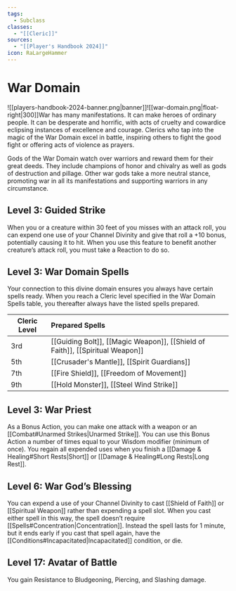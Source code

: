 ```yaml
---
tags:
  - Subclass
classes:
  - "[[Cleric]]"
sources:
  - "[[Player's Handbook 2024]]"
icon: RaLargeHammer
---
```


# War Domain

![[players-handbook-2024-banner.png|banner]]![[war-domain.png|float-right|300]]War has many manifestations. It can make heroes of ordinary people. It can be desperate and horrific, with acts of cruelty and cowardice eclipsing instances of excellence and courage. Clerics who tap into the magic of the War Domain excel in battle, inspiring others to fight the good fight or offering acts of violence as prayers.

Gods of the War Domain watch over warriors and reward them for their great deeds. They include champions of honor and chivalry as well as gods of destruction and pillage. Other war gods take a more neutral stance, promoting war in all its manifestations and supporting warriors in any circumstance.

## Level 3: Guided Strike

When you or a creature within 30 feet of you misses with an attack roll, you can expend one use of your Channel Divinity and give that roll a +10 bonus, potentially causing it to hit. When you use this feature to benefit another creature’s attack roll, you must take a Reaction to do so.

## Level 3: War Domain Spells

Your connection to this divine domain ensures you always have certain spells ready. When you reach a Cleric level specified in the War Domain Spells table, you thereafter always have the listed spells prepared.

| Cleric Level | Prepared Spells                                                                                                                                                                                                                                                                                          |
| ------------ |:-------------------------------------------------------------------------------------------------------------------------------------------------------------------------------------------------------------------------------------------------------------------------------------------------------- |
| 3rd            | [[Guiding Bolt]], [[Magic Weapon]], [[Shield of Faith]], [[Spiritual Weapon]] |
| 5th            | [[Crusader's Mantle]], [[Spirit Guardians]]                                                                                                                                            |
| 7th            | [[Fire Shield]], [[Freedom of Movement]]                                                                                                                                                 |
| 9th            | [[Hold Monster]], [[Steel Wind Strike]]                                                                                                                                                   |

## Level 3: War Priest

As a Bonus Action, you can make one attack with a weapon or an [[Combat#Unarmed Strikes\|Unarmed Strike]]. You can use this Bonus Action a number of times equal to your Wisdom modifier (minimum of once). You regain all expended uses when you finish a [[Damage & Healing#Short Rests\|Short]] or [[Damage & Healing#Long Rests|Long Rest]].

## Level 6: War God’s Blessing

You can expend a use of your Channel Divinity to cast [[Shield of Faith]] or [[Spiritual Weapon]] rather than expending a spell slot. When you cast either spell in this way, the spell doesn’t require [[Spells#Concentration|Concentration]]. Instead the spell lasts for 1 minute, but it ends early if you cast that spell again, have the [[Conditions#Incapacitated\|Incapacitated]] condition, or die.

## Level 17: Avatar of Battle

You gain Resistance to Bludgeoning, Piercing, and Slashing damage.
